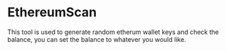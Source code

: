 # EthereumScan
This tool is used to generate random etherum wallet keys and check the balance, you can set the balance to whatever you would like.

